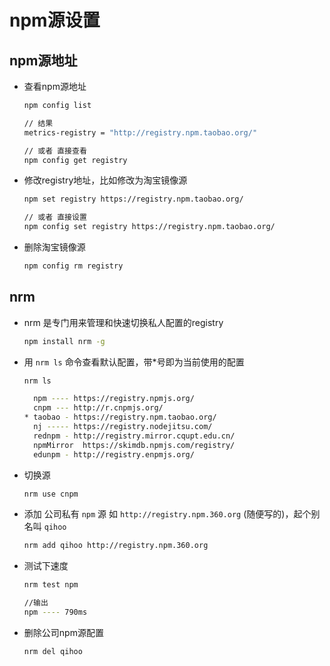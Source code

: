 # npm源设置

## npm源地址

  - 查看npm源地址

    ```bash
    npm config list

    // 结果
    metrics-registry = "http://registry.npm.taobao.org/"

    // 或者 直接查看
    npm config get registry
    ```

  - 修改registry地址，比如修改为淘宝镜像源

    ```bash
    npm set registry https://registry.npm.taobao.org/

    // 或者 直接设置
    npm config set registry https://registry.npm.taobao.org/
    ```

  - 删除淘宝镜像源

    ```bash
    npm config rm registry
    ```

## nrm

  - nrm 是专门用来管理和快速切换私人配置的registry

    ```bash
    npm install nrm -g
    ```

  - 用 `nrm ls` 命令查看默认配置，带\*号即为当前使用的配置

    ```bash
    nrm ls

      npm ---- https://registry.npmjs.org/
      cnpm --- http://r.cnpmjs.org/
    * taobao - https://registry.npm.taobao.org/
      nj ----- https://registry.nodejitsu.com/
      rednpm - http://registry.mirror.cqupt.edu.cn/
      npmMirror  https://skimdb.npmjs.com/registry/
      edunpm - http://registry.enpmjs.org/
    ```

  - 切换源

    ```bash
    nrm use cnpm
    ```

  - 添加 公司私有 `npm` 源 如 `http://registry.npm.360.org` (随便写的)，起个别名叫 `qihoo`

    ```bash
    nrm add qihoo http://registry.npm.360.org
    ```

  - 测试下速度

    ```bash
    nrm test npm

    //输出
    npm ---- 790ms
    ```

  - 删除公司npm源配置

    ```bash
    nrm del qihoo
    ```
